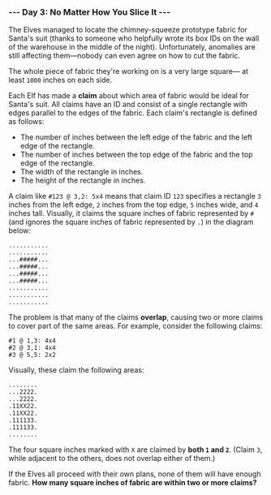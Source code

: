 ### --- Day 3: No Matter How You Slice It ---

The Elves managed to locate the chimney-squeeze prototype fabric for
Santa's suit (thanks to someone who helpfully wrote its box IDs on the wall
of the warehouse in the middle of the night). Unfortunately, anomalies are
still affecting them—nobody can even agree on how to cut the fabric.

The whole piece of fabric they're working on is a very large square—
at least `1000` inches on each side.

Each Elf has made a **claim** about which area of fabric would be ideal for
Santa's suit. All claims have an ID and consist of a single rectangle with
edges parallel to the edges of the fabric. Each claim's rectangle is
defined as follows:

- The number of inches between the left edge of the fabric and the left
  edge of the rectangle.
- The number of inches between the top edge of the fabric and the top
  edge of the rectangle.
- The width of the rectangle in inches.
- The height of the rectangle in inches.

A claim like `#123 @ 3,2: 5x4` means that claim ID `123` specifies a rectangle
`3` inches from the left edge, `2` inches from the top edge, `5` inches wide, and
`4` inches tall. Visually, it claims the square inches of fabric represented
by `#` (and ignores the square inches of fabric represented by `.`) in the
diagram below:

```
...........
...........
...#####...
...#####...
...#####...
...#####...
...........
...........
...........
```

The problem is that many of the claims **overlap**, causing two or more claims
to cover part of the same areas. For example, consider the following
claims:

```
#1 @ 1,3: 4x4
#2 @ 3,1: 4x4
#3 @ 5,5: 2x2
```

Visually, these claim the following areas:

```
........
...2222.
...2222.
.11XX22.
.11XX22.
.111133.
.111133.
........
```

The four square inches marked with `X` are claimed by **both `1` and `2`**. (Claim `3`,
while adjacent to the others, does not overlap either of them.)

If the Elves all proceed with their own plans, none of them will have
enough fabric. **How many square inches of fabric are within two or more
claims?**
